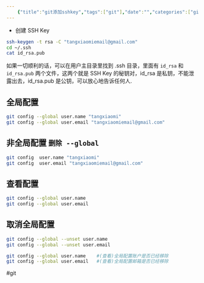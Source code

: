 ```yaml
---
    {"title":"git添加sshkey","tags":["git"],"date":"","categories":["git"],"cover":"https://cdn.jsdelivr.net/gh/im/oss@master/gallery/25.svg","thumbnail":"https://cdn.jsdelivr.net/gh/im/oss@master/gallery/25.svg"}
---
```

    
-   创建 SSH Key
```bash
ssh-keygen -t rsa -C "tangxiaomiemail@gmail.com"
cd ~/.ssh
cat id_rsa.pub
```

如果一切顺利的话，可以在用户主目录里找到 .ssh 目录，里面有 `id_rsa` 和 `id_rsa.pub` 两个文件，这两个就是 SSH Key 的秘钥对，id_rsa 是私钥，不能泄露出去，id_rsa.pub 是公钥，可以放心地告诉任何人.

<!--more-->
## 全局配置

```bash
git config --global user.name "tangxiaomi"
git config --global user.email "tangxiaomiemail@gmail.com"
```

## 非全局配置 `删除 --global`

```bash
git config  user.name "tangxiaomi"
git config  user.email "tangxiaomiemail@gmail.com"
```

## 查看配置

```bash
git config --global user.name
git config --global user.email
```

## 取消全局配置

```bash
git config --global --unset user.name
git config --global --unset user.email

git config --global user.name    #(查看)全局配置账户是否已经移除
git config --global user.email   #(查看)全局配置邮箱是否已经移除
```

#git